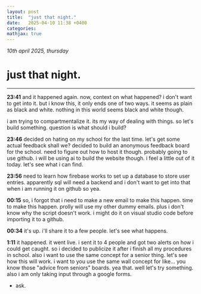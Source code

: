```yaml
---
layout: post
title:  "just that night."
date:   2025-04-10 11:38 +0400
categories:
mathjax: true
---
```


_10th april 2025, thursday_

# just that night.
---

**23:41**
and it happened again. now, context on what happened? i don't want to get into it. but i know this, it only ends one of two ways. it seems as plain as black and white. nothing in this world seems black and white though.

i am trying to compartmentalize it. its my way of dealing with things. so let's build something. question is what should i build?

**23:46**
decided on hating on my school for the last time. let's get some actual feedback shall we? decided to build an anonymous feedback board for the school. need to figure out how to host it though. probably going to use github. i will be using ai to build the website though. i feel a little out of it today. let's see what i can find.

**23:56**
need to learn how firebase works to set up a database to store user entries. apparently sql will need a backend and i don't want to get into that when i am running it on github so yea.

**00:15**
so, i forgot that i need to make a new email to make this happen. time to make this happen. prolly will use my other dummy emails. plus i don't know why the script doesn't work. i might do it on visual studio code before importing it to a github.

**00:34**
it's up. i'll share it to a few people. let's see what happens.

**1:11**
it happened. it went live. i sent it to 4 people and got two alerts on how i could get caught. so i decided to publicize it after i finish all my procedures in school. also i want to use the same concept for a senior thing. let's see how this will work. i want to you use the same wall concept for like... you know those "advice from seniors" boards. yea that. well let's try something. also i am only taking input through a google forms.

- ask.
